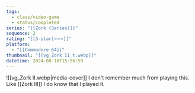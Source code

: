 ```yaml
---
tags:
  - class/video-game
  - status/completed
series: "[[Zork (Series)]]"
sequence: 2
rating: "[[3-star|⭐️⭐️⭐️]]"
platform:
  - "[[Commodore 64]]"
thumbnail: "[[vg_Zork II_t.webp]]"
datetime: 2024-08-16T15:56:59
---
```

![[vg_Zork II.webp|media-cover]]
I don't remember much from playing this. Like [[Zork III]] I do know that I played it.